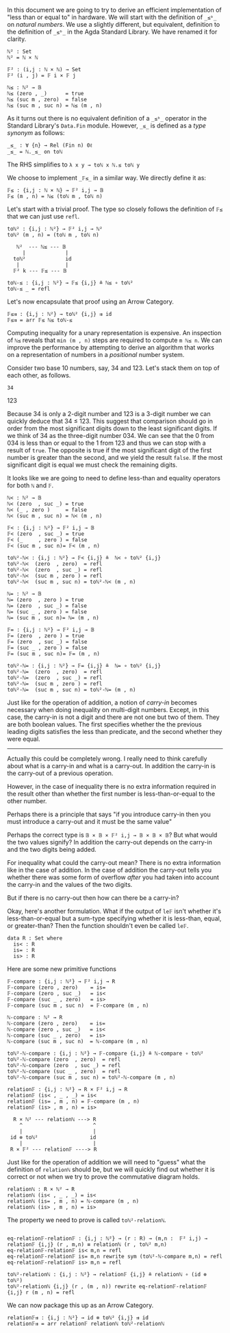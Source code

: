 <!-- -*-agda2-*- -->

<!--
```
module Inequality where

open import Level using (0ℓ)
open import Relation.Binary.Core using (Rel)
open import Data.Bool renaming (Bool to 𝔹) hiding (_≤_)
open import Data.Nat hiding (_≤_ ; _≤ᵇ_)
import Data.Nat as ℕ
open import Data.Product using (_,_)

open import Function.Base using (_on_)
open import Data.Fin renaming (Fin to 𝔽) hiding (_≤_; _+_)
import Data.Nat.Properties

open import Relation.Binary.PropositionalEquality

open import Categorical.Homomorphism hiding (true; false; refl; sym)
open import Functions
open import Categorical.Arrow Function renaming (mk to arr; _⇨_ to _⇛_) ; open _⇛_

```
-->

In this document we are going to try to derive an efficient implementation of
"less than or equal to" in hardware. We will start with the definition of `_≤ᵇ_`
on _natural numbers_. We use a slightly different, but equivalent, definition
to the definition of `_≤ᵇ_` in the Agda Standard Library. We have renamed it for
clarity.

```
ℕ² : Set
ℕ² = ℕ × ℕ

𝔽² : (i,j : ℕ × ℕ) → Set
𝔽² (i , j) = 𝔽 i × 𝔽 j
```

```
ℕ≤ : ℕ² → 𝔹
ℕ≤ (zero , _)      = true
ℕ≤ (suc m , zero)  = false
ℕ≤ (suc m , suc n) = ℕ≤ (m , n)
```

As it turns out there is no equivalent definition of a `_≤ᵇ_` operator in the
Standard Library's `Data.Fin` module. However, `_≤_` is defined as a
_type synonym_ as follows:


    _≤_ : ∀ {n} → Rel (Fin n) 0ℓ
    _≤_ = ℕ._≤_ on toℕ


The RHS simplifies to `λ x y → toℕ x ℕ.≤ toℕ y`

We choose to implement `_𝔽≤_` in a similar way. We directly define it as:


```
𝔽≤ : {i,j : ℕ × ℕ} → 𝔽² i,j → 𝔹
𝔽≤ (m , n) = ℕ≤ (toℕ m , toℕ n)
```

Let's start with a trivial proof. The type so closely follows the definition of `𝔽≤`
that we can just use `refl`.

```
toℕ² : {i,j : ℕ²} → 𝔽² i,j → ℕ²
toℕ² (m , n) = (toℕ m , toℕ n)
```

       ℕ²  --- ℕ≤ --- 𝔹
         |             |
      toℕ²             id
       |               |
      𝔽² k --- 𝔽≤ --- 𝔹

```
toℕ-≤ : {i,j : ℕ²} → 𝔽≤ {i,j} ≗ ℕ≤ ∘ toℕ²
toℕ-≤ _ = refl
```

Let's now encapsulate that proof using an Arrow Category.

```
𝔽≤⇉ : {i,j : ℕ²} → toℕ² {i,j} ⇉ id
𝔽≤⇉ = arr 𝔽≤ ℕ≤ toℕ-≤
```


Computing inequality for a unary representation is expensive. An
inspection of `ℕ≤` reveals that `min (m , n)` steps are required to
compute `m ℕ≤ n`. We can improve the performance by attempting to
derive an algorithm that works on a representation of numbers in a
_positional_ number system.

Consider two base 10 numbers, say, 34 and 123. Let's stack them on
top of each other, as follows.

    34
   123

Because 34 is only a 2-digit number and 123 is a 3-digit number
we can quickly deduce that 34 ≤ 123. This suggest that comparison
should go in order from the most significant digits down to the least
significant digits. If we think of 34 as the three-digit number 034.
We can see that the 0 from 034 is less than or equal to the 1 from 123
and thus we can stop with a result of `true`. The opposite is true if
the most significant digit of the first number is greater than the
second, and we yield the result `false`. If the most significant
digit is equal we must check the remaining digits.

It looks like we are going to need to define less-than and equality
operators for both `ℕ` and `𝔽`.

```
ℕ< : ℕ² → 𝔹
ℕ< (zero  , suc _) = true
ℕ< (_ , zero )     = false
ℕ< (suc m , suc n) = ℕ< (m , n)

𝔽< : {i,j : ℕ²} → 𝔽² i,j → 𝔹
𝔽< (zero  , suc _) = true
𝔽< (_     , zero ) = false
𝔽< (suc m , suc n)= 𝔽< (m , n)

toℕ²-ℕ< : {i,j : ℕ²} → 𝔽< {i,j} ≗  ℕ< ∘ toℕ² {i,j}
toℕ²-ℕ<  (zero  , zero)  = refl
toℕ²-ℕ<  (zero  , suc _) = refl
toℕ²-ℕ<  (suc m , zero ) = refl
toℕ²-ℕ<  (suc m , suc n) = toℕ²-ℕ< (m , n)

ℕ= : ℕ² → 𝔹
ℕ= (zero  , zero ) = true
ℕ= (zero  , suc _) = false
ℕ= (suc _ , zero ) = false
ℕ= (suc m , suc n)= ℕ= (m , n)

𝔽= : {i,j : ℕ²} → 𝔽² i,j → 𝔹
𝔽= (zero  , zero ) = true
𝔽= (zero  , suc _) = false
𝔽= (suc _ , zero ) = false
𝔽= (suc m , suc n)= 𝔽= (m , n)

toℕ²-ℕ= : {i,j : ℕ²} → 𝔽= {i,j} ≗  ℕ= ∘ toℕ² {i,j}
toℕ²-ℕ=  (zero  , zero)  = refl
toℕ²-ℕ=  (zero  , suc _) = refl
toℕ²-ℕ=  (suc m , zero ) = refl
toℕ²-ℕ=  (suc m , suc n) = toℕ²-ℕ= (m , n)
```



Just like for the operation of addition, a notion of _carry-in_
becomes necessary when doing inequality on multi-digit
numbers. Except, in this case, the carry-in is not a digit and there
are not one but two of them. They are both boolean values. The first
specifies whether the the previous leading digits satisfies the less
than predicate, and the second whether they were equal.

--------------

Actually this could be completely wrong. I really need to think carefully
about what is a carry-in and what is a carry-out. In addition the carry-in is
the carry-out of a previous operation.

However, in the case of inequality there is no extra information required in the
result other than whether the first number is less-than-or-equal
to the other number.

Perhaps there is a principle that says "if you introduce carry-in then you must
introduce a carry-out and it must be the same value"

Perhaps the correct type is `𝔹 × 𝔹 × 𝔽² i,j → 𝔹 × 𝔹 × 𝔹`? But what would the
two values signify? In addition the carry-out depends on the carry-in and the two
digits being added.

For inequality what could the carry-out mean? There is no extra information like
in the case of addition. In the case of addition the carry-out tells you whether
there was some form of overflow _after_ you had taken into account the carry-in
and the values of the two digits.

But if there is no carry-out then how can there be a carry-in?

Okay, here's another formulation. What if the output of `le𝔽` isn't whether it's
less-than-or-equal but a sum-type specifying whether it is less-than, equal, or
greater-than? Then the function shouldn't even be called `le𝔽`.

```
data R : Set where
  is< : R
  is= : R
  is> : R
```

Here are some new primitive functions

```
𝔽-compare : {i,j : ℕ²} → 𝔽² i,j → R
𝔽-compare (zero , zero)    = is=
𝔽-compare (zero , suc _)   = is<
𝔽-compare (suc _ , zero)   = is>
𝔽-compare (suc m , suc n)  = 𝔽-compare (m , n)

ℕ-compare : ℕ² → R
ℕ-compare (zero , zero)    = is=
ℕ-compare (zero , suc _)   = is<
ℕ-compare (suc _ , zero)   = is>
ℕ-compare (suc m , suc n)  = ℕ-compare (m , n)

toℕ²-ℕ-compare : {i,j : ℕ²} → 𝔽-compare {i,j} ≗ ℕ-compare ∘ toℕ²
toℕ²-ℕ-compare (zero  , zero)  = refl
toℕ²-ℕ-compare (zero  , suc _) = refl
toℕ²-ℕ-compare (suc _ , zero)  = refl
toℕ²-ℕ-compare (suc m , suc n) = toℕ²-ℕ-compare (m , n)
```

```
relation𝔽 : {i,j : ℕ²} → R × 𝔽² i,j → R
relation𝔽 (is< , _ , _) = is<
relation𝔽 (is= , m , n) = 𝔽-compare (m , n)
relation𝔽 (is> , m , n) = is>
```


      R × ℕ² --- relationℕ ---> R
        ^                       ^
        |                       |
     id ⊗ toℕ²                 id
        |                       |
     R × 𝔽² --- relation𝔽 ----> R

Just like for the operation of addition we will need to "guess" what
the definition of `relationℕ` should be, but we will quickly find out
whether it is correct or not when we try to prove the commutative
diagram holds.


```
relationℕ : R × ℕ² → R
relationℕ (is< , _ , _) = is<
relationℕ (is= , m , n) = ℕ-compare (m , n)
relationℕ (is> , m , n) = is>
```

The property we need to prove is called `toℕ²-relationℕ`.


```

eq-relation𝔽-relation𝔽 : {i,j : ℕ²} → (r : R) → (m,n :  𝔽² i,j) → relation𝔽 {i,j} (r , m,n) ≡ relationℕ (r , toℕ² m,n)
eq-relation𝔽-relation𝔽 is< m,n = refl
eq-relation𝔽-relation𝔽 is= m,n rewrite sym (toℕ²-ℕ-compare m,n) = refl
eq-relation𝔽-relation𝔽 is> m,n = refl

toℕ²-relationℕ : {i,j : ℕ²} → relation𝔽 {i,j} ≗ relationℕ ∘ (id ⊗ toℕ²)
toℕ²-relationℕ {i,j} (r , (m , n)) rewrite eq-relation𝔽-relation𝔽 {i,j} r (m , n) = refl
```

We can now package this up as an Arrow Category.

```
relation𝔽⇉ : {i,j : ℕ²} → id ⊗ toℕ² {i,j} ⇉ id
relation𝔽⇉ = arr relation𝔽 relationℕ toℕ²-relationℕ
```
